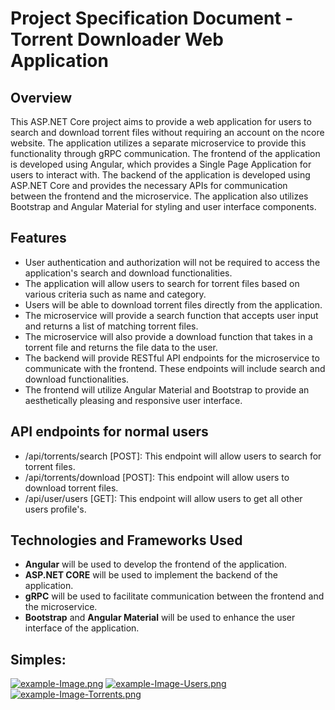 

# Project Specification Document - Torrent Downloader Web Application

## Overview

This ASP<span>.</span>NET Core project aims to provide a web application for users to search and download torrent files without requiring an account on the ncore website. The application utilizes a separate microservice to provide this functionality through gRPC communication. The frontend of the application is developed using Angular, which provides a Single Page Application for users to interact with. The backend of the application is developed using ASP<span>.</span>NET Core and provides the necessary APIs for communication between the frontend and the microservice. The application also utilizes Bootstrap and Angular Material for styling and user interface components.

## Features

-   User authentication and authorization will not be required to access the application's search and download functionalities.
-   The application will allow users to search for torrent files based on various criteria such as name and category.
-   Users will be able to download torrent files directly from the application.
-   The microservice will provide a search function that accepts user input and returns a list of matching torrent files.
-   The microservice will also provide a download function that takes in a torrent file and returns the file data to the user.
-   The backend will provide RESTful API endpoints for the microservice to communicate with the frontend. These endpoints will include search and download functionalities.
-   The frontend will utilize Angular Material and Bootstrap to provide an aesthetically pleasing and responsive user interface.

## API endpoints for normal users
-	/api/torrents/search [POST]: This endpoint will allow users to search for torrent files.
-	/api/torrents/download [POST]: This endpoint will allow users to download torrent files.
-	/api/user/users [GET]: This endpoint will allow users to get all other users profile's.


## Technologies and Frameworks Used

-   **Angular** will be used to develop the frontend of the application.
-  **ASP<span>.</span>NET CORE** will be used to implement the backend of the application.
-   **gRPC** will be used to facilitate communication between the frontend and the microservice.
-   **Bootstrap** and **Angular Material** will be used to enhance the user interface of the application.

##  Simples:
[![example-Image.png](https://i.postimg.cc/NfgzZvDQ/example-Image.png)](https://postimg.cc/23KGBJgt)
[![example-Image-Users.png](https://i.postimg.cc/j5tHCtL5/example-Image-Users.png)](https://postimg.cc/gwtXT9yF)
[![example-Image-Torrents.png](https://i.postimg.cc/zXVnydXn/example-Image-Torrents.png)](https://postimg.cc/F7XfqVSR)